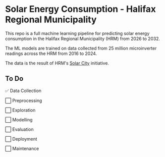 # Solar Energy Consumption - Halifax Regional Municipality

This repo is a full machine learning pipeline for predicting solar energy consumption in the Halifax Regional Municipality (HRM) from 2026 to 2032.

The ML models are trained on data collected from 25 million microinverter readings across the HRM from 2016 to 2024.

The data is the result of HRM's [Solar City](https://www.halifax.ca/home-property/solar-projects/about-solar-city) initiative.

## To Do

:white_check_mark: Data Collection

:white_large_square: Preprocessing

:white_large_square: Exploration

:white_large_square: Modelling

:white_large_square: Evaluation

:white_large_square: Deployment

:white_large_square: Maintenance
